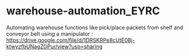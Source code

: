 # warehouse-automation_EYRC
Automating warehouse functions like pick/place packets from shelf and conveyor belt  using a manipulator :
https://drive.google.com/file/d/1DRSKRPe8cUtE0Bj-ktwyzfbUNagZGPur/view?usp=sharing
